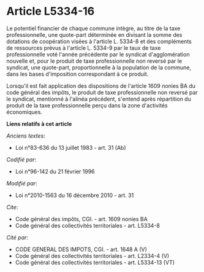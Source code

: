 # Article L5334-16

Le potentiel financier de chaque commune intègre, au titre de la taxe professionnelle, une quote-part déterminée en divisant
la somme des dotations de coopération visées à l'article L. 5334-8 et des compléments de ressources prévus à l'article L.
5334-9 par le taux de taxe professionnelle voté l'année précédente par le syndicat d'agglomération nouvelle et, pour le
produit de taxe professionnelle non reversé par le syndicat, une quote-part, proportionnelle à la population de la commune,
dans les bases d'imposition correspondant à ce produit. 

Lorsqu'il est fait application des dispositions de l'article 1609 nonies BA du code général des impôts, le produit de taxe
professionnelle non reversé par le syndicat, mentionné à l'alinéa précédent, s'entend après répartition du produit de la taxe
professionnelle perçu dans la zone d'activités économiques.

**Liens relatifs à cet article**

_Anciens textes_:

  - Loi n°83-636 du 13 juillet 1983 - art. 31 (Ab)

_Codifié par_:

  - Loi n°96-142 du 21 février 1996

_Modifié par_:

  - Loi n°2010-1563 du 16 décembre 2010 - art. 31

_Cite_:

  - Code général des impôts, CGI. - art. 1609 nonies BA
  - Code général des collectivités territoriales - art. L5334-8

_Cité par_:

  - CODE GENERAL DES IMPOTS, CGI. - art. 1648 A (V)
  - Code général des collectivités territoriales - art. L2334-4 (V)
  - Code général des collectivités territoriales - art. L5334-13 (VT)
